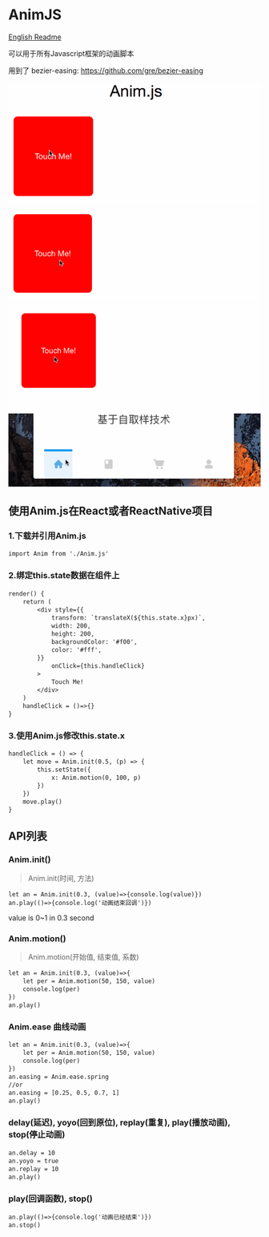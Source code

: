 # AnimJS
[English Readme](./README.md)

可以用于所有Javascript框架的动画脚本

用到了 bezier-easing: https://github.com/gre/bezier-easing

![GIF](./anim.gif)
![GIF](./anim2.gif)
![GIF](./anim3.gif)
![GIF](./canseq.gif)

## 使用Anim.js在React或者ReactNative项目
### 1.下载并引用Anim.js
```
import Anim from './Anim.js'
```

### 2.绑定this.state数据在组件上
```
render() {
	return (
		<div style={{
			transform: `translateX(${this.state.x}px)`,
			width: 200,
			height: 200,
			backgroundColor: '#f00',
			color: '#fff',
		}}
			onClick={this.handleClick}
		>
			Touch Me!
		</div>
	)
	handleClick = ()=>{}
}
```
### 3.使用Anim.js修改this.state.x
```
handleClick = () => {
	let move = Anim.init(0.5, (p) => {
		this.setState({
			x: Anim.motion(0, 100, p)
		})
	})
	move.play()
}
```

## API列表

### Anim.init()
> Anim.init(时间, 方法)
```
let an = Anim.init(0.3, (value)=>{console.log(value)})
an.play(()=>{console.log('动画结束回调')})
```
value is 0~1 in 0.3 second

### Anim.motion()
> Anim.motion(开始值, 结束值, 系数)
```
let an = Anim.init(0.3, (value)=>{
	let per = Anim.motion(50, 150, value)
	console.log(per)
})
an.play()
```

### Anim.ease 曲线动画
```
let an = Anim.init(0.3, (value)=>{
	let per = Anim.motion(50, 150, value)
	console.log(per)
})
an.easing = Anim.ease.spring
//or
an.easing = [0.25, 0.5, 0.7, 1]
an.play()
```

### delay(延迟), yoyo(回到原位), replay(重复), play(播放动画), stop(停止动画)
```
an.delay = 10
an.yoyo = true
an.replay = 10
an.play()
```

### play(回调函数), stop()
```
an.play(()=>{console.log('动画已经结束')})
an.stop()
```
